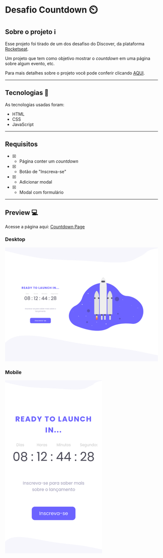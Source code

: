 # Desafio Countdown :timer_clock:

## Sobre o projeto :information_source:

Esse projeto foi tirado de um dos desafiso do Discover, da plataforma [Rocketseat](https://app.rocketseat.com.br/discover).

Um projeto que tem como objetivo mostrar o _countdown_ em uma página sobre algum evento, etc.

Para mais detalhes sobre o projeto você pode conferir clicando [AQUI](https://app.rocketseat.com.br/discover/challenges/countdown).

---

## Tecnologias :wrench:

As tecnologias usadas foram:

- HTML
- CSS
- JavaScript

---

## Requisitos

- [x] - Página conter um _countdown_
- [x] - Botão de "Inscreva-se"
- [x] - Adicionar modal
- [x] - Modal com formulário

---

## Preview :computer:

Acesse a página aqui: [Countdown Page](https://matheus-lincon.github.io/countdown-page/)

### Desktop

<img src="./readme-files/desktop-preview.png" width="720px" />

### Mobile

<img src="./readme-files/mobile-preview.png" width="320px"/>
